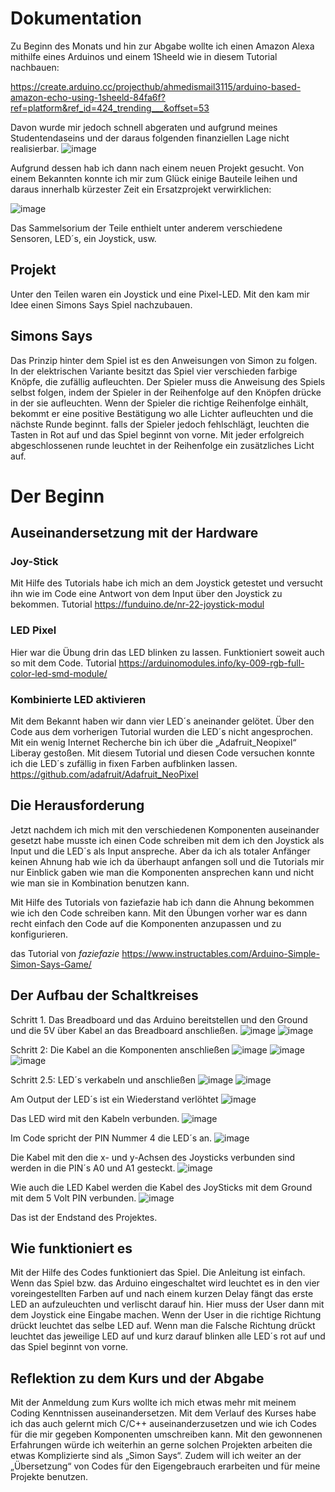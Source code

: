 # Dokumentation

Zu Beginn des Monats und hin zur Abgabe wollte ich einen Amazon Alexa mithilfe eines Arduinos und einem 1Sheeld wie in diesem Tutorial nachbauen:

https://create.arduino.cc/projecthub/ahmedismail3115/arduino-based-amazon-echo-using-1sheeld-84fa6f?ref=platform&ref_id=424_trending___&offset=53

Davon wurde mir jedoch schnell abgeraten und aufgrund meines Studentendaseins und der daraus folgenden finanziellen Lage nicht realisierbar.
![image](https://drive.google.com/uc?export=view&id=1aa5OUiu2Ba9FkO2ouKvoy2v38dYOUvDQ)

Aufgrund dessen hab ich dann nach einem neuen Projekt gesucht. 
Von einem Bekannten konnte ich mir zum Glück einige Bauteile leihen und daraus innerhalb kürzester Zeit ein Ersatzprojekt verwirklichen:

![image](https://drive.google.com/uc?export=view&id=1eI2QroJiqDm77rjcbEbb_S03Gp_wSA4x)

Das Sammelsorium der Teile enthielt unter anderem verschiedene Sensoren, LED´s, ein Joystick, usw. 

## Projekt

Unter den Teilen waren ein Joystick und eine Pixel-LED. 
Mit den kam mir Idee einen Simons Says Spiel nachzubauen.

## Simons Says  

Das Prinzip hinter dem Spiel ist es den Anweisungen von Simon zu folgen. In der elektrischen Variante besitzt das Spiel vier verschieden farbige Knöpfe, die zufällig aufleuchten. 
Der Spieler muss die Anweisung des Spiels selbst folgen, indem der Spieler in der Reihenfolge auf den Knöpfen drücke in der sie aufleuchten. 
Wenn der Spieler die richtige Reihenfolge einhält, bekommt er eine positive Bestätigung wo alle Lichter aufleuchten und die nächste Runde beginnt. 
falls der Spieler jedoch fehlschlägt, leuchten die Tasten in Rot auf und das Spiel beginnt von vorne.
Mit jeder erfolgreich abgeschlossenen runde leuchtet in der Reihenfolge ein zusätzliches Licht auf. 

# Der Beginn
## Auseinandersetzung mit der Hardware

### Joy-Stick 

Mit Hilfe des Tutorials habe ich mich an dem Joystick getestet und versucht ihn wie im Code eine Antwort von dem Input über den Joystick zu bekommen.
Tutorial
https://funduino.de/nr-22-joystick-modul

### LED Pixel 

Hier war die Übung drin das LED blinken zu lassen. Funktioniert soweit auch so mit dem Code. 
Tutorial
https://arduinomodules.info/ky-009-rgb-full-color-led-smd-module/

### Kombinierte LED aktivieren 

Mit dem Bekannt haben wir dann vier LED´s aneinander gelötet. Über den Code aus dem vorherigen Tutorial wurden die LED´s nicht angesprochen. 
Mit ein wenig Internet Recherche bin ich über die „Adafruit_Neopixel“ Liberay gestoßen. 
Mit diesem Tutorial und diesen Code versuchen konnte ich die LED´s zufällig in fixen Farben aufblinken lassen. 
https://github.com/adafruit/Adafruit_NeoPixel


## Die Herausforderung 
Jetzt nachdem ich mich mit den verschiedenen Komponenten auseinander gesetzt habe  musste ich einen Code schreiben mit dem ich den Joystick als Input und die LED´s als Input anspreche. 
Aber da ich als totaler Anfänger keinen Ahnung hab wie ich da überhaupt anfangen soll und die Tutorials mir nur Einblick gaben wie man die Komponenten ansprechen kann und nicht wie man sie in Kombination benutzen kann.

Mit Hilfe des Tutorials von faziefazie hab ich dann die Ahnung bekommen wie ich den Code schreiben kann. 
Mit den Übungen vorher war es dann recht einfach den Code auf die Komponenten anzupassen und zu konfigurieren. 

das Tutorial von _faziefazie_
https://www.instructables.com/Arduino-Simple-Simon-Says-Game/

## Der Aufbau der Schaltkreises

Schritt 1. Das Breadboard und das Arduino bereitstellen und den Ground und die 5V über Kabel an das Breadboard anschließen. 
![image](https://drive.google.com/uc?export=view&id=1yqWPTNw7CM-bDCXt3srCTicOBYDhPk3w)
![image](https://drive.google.com/uc?export=view&id=1xBmRgFFi-__kPan4EJiY6euynfpXXgGO)

Schritt 2: Die Kabel an die Komponenten anschließen 
![image](https://drive.google.com/uc?export=view&id=1YffoRbdV1k2WwZmN-4REde0tiTDDPNgG)
![image](https://drive.google.com/uc?export=view&id=1iqX59vGz8PmEdaVLbAVm-EwOlCekCJ01)
![image](https://drive.google.com/uc?export=view&id=1WM5itZ1Iu6y0WhtUdG_SZaBnQB4mNssv)

Schritt 2.5: LED´s verkabeln und anschließen
![image](https://drive.google.com/uc?export=view&id=1JTCkvKeNAIodpCqtLEJc4ydG12UiVLD3)
![image](https://drive.google.com/uc?export=view&id=1GmpeywmBTSnVG1nGGMR8eedMGH0Mfp0Y)

Am Output der LED´s ist ein Wiederstand verlöhtet
![image](https://drive.google.com/uc?export=view&id=1sMm9My6rx2ILVAn0Xucrhsr54n5A78bR)


Das LED wird mit den Kabeln verbunden. 
![image](https://drive.google.com/uc?export=view&id=1Z-FADF-P9d7N11qOIsT-7YT6uLR3JbnA)


Im Code spricht der PIN Nummer 4 die LED´s an. 
![image](https://drive.google.com/uc?export=view&id=1fhn0izGCTbqpU9B93PMdggElH7ckslRV)

Die Kabel mit den die x- und y-Achsen des Joysticks verbunden sind werden in die PIN´s A0 und A1 gesteckt.
![image](https://drive.google.com/uc?export=view&id=1IJx95v9oKq4-GAuWfasjK-ugPl6vUbbe)

Wie auch die LED Kabel werden die Kabel des JoySticks mit dem Ground mit dem 5 Volt PIN verbunden. 
![image](https://drive.google.com/uc?export=view&id=1_BPiSSkGVgG63QeLUy8wCLkAW0_QOTsq)

Das ist der Endstand des Projektes.


## Wie funktioniert es 
Mit der Hilfe des Codes funktioniert das Spiel. 
Die Anleitung ist einfach. Wenn das Spiel bzw. das Arduino eingeschaltet wird leuchtet es in den vier voreingestellten Farben auf und nach einem kurzen Delay fängt das erste LED an aufzuleuchten und verlischt darauf hin. Hier muss der User dann mit dem Joystick eine Eingabe machen. Wenn der User in die richtige Richtung drückt leuchtet das selbe LED auf. Wenn man die Falsche Richtung drückt leuchtet das jeweilige LED auf und kurz darauf blinken alle LED´s rot auf und das Spiel beginnt von vorne.

## Reflektion zu dem Kurs und der Abgabe
Mit der Anmeldung zum Kurs wollte ich mich etwas mehr mit meinem Coding Kenntnissen auseinandersetzen. Mit dem Verlauf des Kurses habe ich das auch gelernt mich C/C++ auseinanderzusetzen und wie ich Codes für die mir gegeben Komponenten umschreiben kann. Mit den gewonnenen Erfahrungen würde ich weiterhin an gerne solchen Projekten arbeiten die etwas Komplizierte sind als „Simon Says“. Zudem will ich weiter an der „Übersetzung“ von Codes für den Eigengebrauch erarbeiten und für meine Projekte benutzen.  


